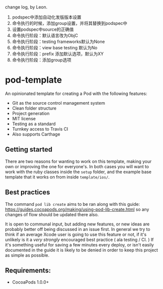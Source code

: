 change log, by Leon.
1. podspec中添加自动化发版版本设置
2. 命令执行的时候，添加group设置，并将其替换到podspec中
3. 设置podspec中source的正确值
4. 命令执行阶段：默认语言改为ObjC
5. 命令执行阶段：testing frameworks默认为None
6. 命令执行阶段：view base testing 默认为No
7. 命令执行阶段：prefix 添加默认选项，默认为XY
8. 命令执行阶段：添加group选项


pod-template
============

An opinionated template for creating a Pod with the following features:

- Git as the source control management system
- Clean folder structure
- Project generation
- MIT license
- Testing as a standard
- Turnkey access to Travis CI
- Also supports Carthage

## Getting started

There are two reasons for wanting to work on this template, making your own or improving the one for everyone's. In both cases you will want to work with the ruby classes inside the `setup` folder, and the example base template that it works on from inside `template/ios/`. 

## Best practices

The command `pod lib create` aims to be ran along with this guide: https://guides.cocoapods.org/making/using-pod-lib-create.html so any changes of flow should be updated there also.

It is open to communal input, but adding new features, or new ideas are probably better off being discussed in an issue first. In general we try to think if an average Xcode user is going to use this feature or not, if it's unlikely is it a _very strongly_ encouraged best practice ( ala testing / CI. ) If it's something useful for saving a few minutes every deploy, or isn't easily documented in the guide it is likely to be denied in order to keep this project as simple as possible.

## Requirements:

- CocoaPods 1.0.0+

